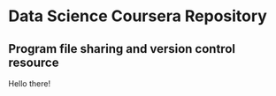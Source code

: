 # Data Science Coursera Repository
Program file sharing and version control resource
---
Hello there!
